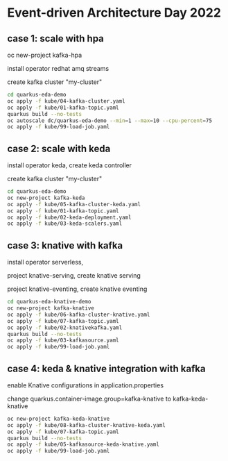 # Event-driven Architecture Day 2022


## case 1: scale with hpa

oc new-project kafka-hpa

install operator redhat amq streams

create kafka cluster "my-cluster"

```bash
cd quarkus-eda-demo
oc apply -f kube/04-kafka-cluster.yaml
oc apply -f kube/01-kafka-topic.yaml
quarkus build --no-tests
oc autoscale dc/quarkus-eda-demo --min=1 --max=10 --cpu-percent=75
oc apply -f kube/99-load-job.yaml
```

## case 2: scale with keda

install operator keda, create keda controller

create kafka cluster "my-cluster"

```bash
cd quarkus-eda-demo
oc new-project kafka-keda
oc apply -f kube/05-kafka-cluster-keda.yaml
oc apply -f kube/01-kafka-topic.yaml
oc apply -f kube/02-keda-deployment.yaml
oc apply -f kube/03-keda-scalers.yaml
```

## case 3: knative with kafka

install operator serverless, 

project knative-serving, create knative serving

project knative-eventing, create knative eventing

```bash
cd quarkus-eda-knative-demo
oc new-project kafka-knative
oc apply -f kube/06-kafka-cluster-knative.yaml
oc apply -f kube/07-kafka-topic.yaml
oc apply -f kube/02-knativekafka.yaml
quarkus build --no-tests
oc apply -f kube/03-kafkasource.yaml
oc apply -f kube/99-load-job.yaml
```

## case 4: keda & knative integration with kafka

enable Knative configurations in application.properties

change quarkus.container-image.group=kafka-knative to kafka-keda-knative

```bash
oc new-project kafka-keda-knative
oc apply -f kube/08-kafka-cluster-knative-keda.yaml
oc apply -f kube/07-kafka-topic.yaml
quarkus build --no-tests
oc apply -f kube/05-kafkasource-keda-knative.yaml
oc apply -f kube/99-load-job.yaml
```